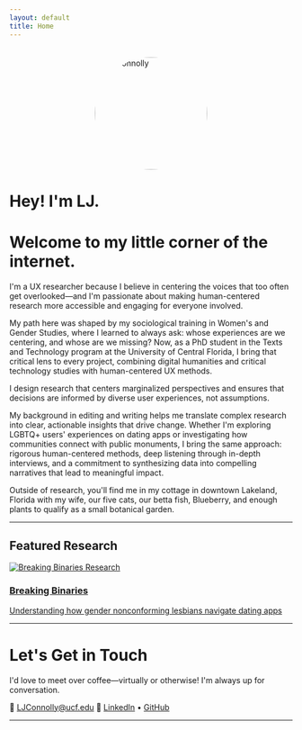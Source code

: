 ```yaml
---
layout: default
title: Home
---
```


<img src="{{ '/assets/prof_pic.jpg' | relative_url }}" alt="LJ Connolly" class="profile-pic" style="display: block; margin: 2rem auto; width: 200px; height: 200px; border-radius: 50%; object-fit: cover;">

# Hey! I'm LJ. 

# Welcome to my little corner of the internet.

I'm a UX researcher because I believe in centering the voices that too often get overlooked—and I'm passionate about making human-centered research more accessible and engaging for everyone involved.

My path here was shaped by my sociological training in Women's and Gender Studies, where I learned to always ask: whose experiences are we centering, and whose are we missing? Now, as a PhD student in the Texts and Technology program at the University of Central Florida, I bring that critical lens to every project, combining digital humanities and critical technology studies with human-centered UX methods.

I design research that centers marginalized perspectives and ensures that decisions are informed by diverse user experiences, not assumptions.

My background in editing and writing helps me translate complex research into clear, actionable insights that drive change. Whether I'm exploring LGBTQ+ users' experiences on dating apps or investigating how communities connect with public monuments, I bring the same approach: rigorous human-centered methods, deep listening through in-depth interviews, and a commitment to synthesizing data into compelling narratives that lead to meaningful impact.

Outside of research, you'll find me in my cottage in downtown Lakeland, Florida with my wife, our five cats, our betta fish, Blueberry, and enough plants to qualify as a small botanical garden.
 
---


## Featured Research

<div class="portfolio-grid">
  <div class="portfolio-card">
    <a href="{{ site.baseurl }}/projects/breaking-binaries/">
      <img src="{{ '/assets/breaking-binaries-hero.jpg' | relative_url }}" alt="Breaking Binaries Research">
      <h3>Breaking Binaries</h3>
      <p>Understanding how gender nonconforming lesbians navigate dating apps</p>
    </a>
  </div>
</div>

---


# Let's Get in Touch

I'd love to meet over coffee—virtually or otherwise! I'm always up for conversation.

📧 [LJConnolly@ucf.edu](mailto:LJConnolly@ucf.edu)
🔗 [LinkedIn](https://www.linkedin.com/in/lj-connolly-81524224b/) • [GitHub](https://github.com/ljconnolly)

---